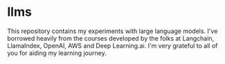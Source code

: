 # llms
This repository contains my experiments with large language models.
I've borrowed heavily from the courses developed by the folks at Langchain, LlamaIndex, OpenAI, AWS and Deep Learning.ai.
I'm very grateful to all of you for aiding my learning journey.
